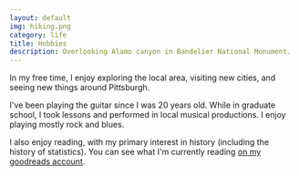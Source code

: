 ```yaml
---
layout: default
img: hiking.png
category: life
title: Hobbies
description: Overlooking Alamo canyon in Bandelier National Monument.
---
```


In my free time, I enjoy exploring the local area, visiting new cities, and seeing new things around Pittsburgh.

I've been playing the guitar since I was 20 years old. While in graduate school, I took lessons and performed in local musical productions. I enjoy playing mostly rock and blues.

I also enjoy reading, with my primary interest in history (including the history of statistics). You can see what I'm currently reading [on my goodreads account](https://www.goodreads.com/rcfoster).